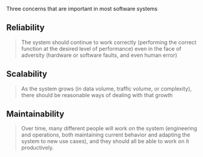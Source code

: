 Three concerns that are important in most software systems
## **Reliability**
> The system should continue to work correctly (performing the correct function at the desired level of performance) 
> even in the face of adversity (hardware or software faults, and even human error)

## **Scalability**
> As the system grows (in data volume, traffic volume, or complexity), there should be reasonable ways of dealing 
> with that growth

## **Maintainability**
> Over time, many different people will work on the system (engineering and operations, both maintaining current 
> behavior and adapting the system to new use cases), and they should all be able to work on it productively.
